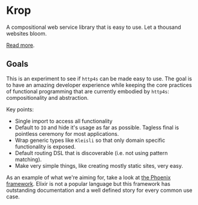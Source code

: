 # Krop

A compositional web service library that is easy to use. Let a thousand websites bloom.

[Read more](https://creativescala.org/krop).


## Goals

This is an experiment to see if `http4s` can be made easy to use. The goal is to have an amazing developer experience while keeping the core practices of functional programming that are currently embodied by `http4s`: compositionality and abstraction.

Key points:

- Single import to access all functionality
- Default to `IO` and hide it's usage as far as possible. Tagless final is pointless ceremony for most applications.
- Wrap generic types like `Kleisli` so that only domain specific functionality is exposed.
- Default routing DSL that is discoverable (i.e. not using pattern matching). 
- Make very simple things, like creating mostly static sites, very easy.

As an example of what we're aiming for, take a look at [the Phoenix framework](https://www.phoenixframework.org/). Elixir is not a popular language but this framework has outstanding documentation and a well defined story for every common use case.
